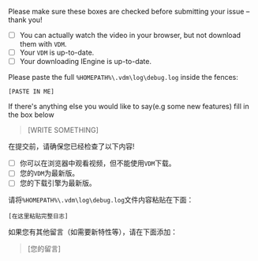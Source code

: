 Please make sure these boxes are checked before submitting your issue – thank you!

- [ ] You can actually watch the video in your browser, but not download them with `VDM`.
- [ ] Your `VDM` is up-to-date.
- [ ] Your downloading IEngine is up-to-date.

Please paste the full `%HOMEPATH%\.vdm\log\debug.log` inside the fences:

```
[PASTE IN ME]
```

If there's anything else you would like to say(e.g some new features) fill in the box below
> [WRITE SOMETHING]

在提交前，请确保您已经检查了以下内容!

- [ ] 你可以在浏览器中观看视频，但不能使用`VDM`下载。
- [ ] 您的`VDM`为最新版。
- [ ] 您的下载引擎为最新版。
 
请将`%HOMEPATH%\.vdm\log\debug.log`文件内容粘贴在下面：

```
[在这里粘贴完整日志]
```

如果您有其他留言（如需要新特性等），请在下面添加：
> [您的留言]
